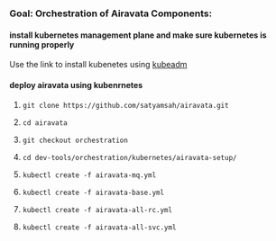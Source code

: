 ### Goal: Orchestration of Airavata Components:



#### install kubernetes management plane and make sure kubernetes is running properly

Use the link to install kubenetes using [kubeadm](https://kubernetes.io/docs/setup/independent/install-kubeadm/)

#### deploy airavata using kubenrnetes

1) `git clone https://github.com/satyamsah/airavata.git`

2) `cd airavata`

2) `git checkout orchestration`

3) `cd dev-tools/orchestration/kubernetes/airavata-setup/`

4) `kubectl create -f airavata-mq.yml`

5) `kubectl create -f airavata-base.yml`

5) `kubectl create -f airavata-all-rc.yml`

5) `kubectl create -f airavata-all-svc.yml`
